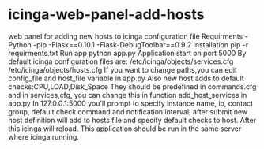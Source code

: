 # icinga-web-panel-add-hosts
web panel for adding new hosts to icinga configuration file
Requirments
-Python
-pip
-Flask==0.10.1
-Flask-DebugToolbar==0.9.2
Installation
pip -r requirments.txt
Run app
python app.py
Application start on port 5000
By default icinga configuration files are:
/etc/icinga/objects/services.cfg
/etc/icinga/objects/hosts.cfg
If you want to change paths,you can edit config_file and host_file variable in app.py
Also new host adds to default checks:CPU,LOAD,Disk_Space
They should be predefined in commands.cfg and in services,cfg, you can change this in function add_host_services in app.py
In 127.0.0.1:5000 you'll prompt to specify instance name, ip, contact group, default check command and notification interval, after submit new host definition will add to hosts file and specify default checks to host. After this icinga will reload.
This application should be run in the same server where icinga running.

